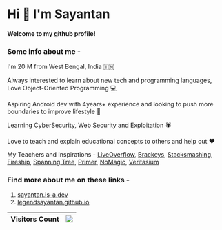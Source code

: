 # Hi 👋 I'm Sayantan

#### Welcome to my github profile!

### Some info about me -

I'm 20 M from West Bengal, India 🇮🇳

Always interested to learn about new tech and programming languages, Love Object-Oriented Programming 💻

Aspiring Android dev with 4years+ experience and looking to push more boundaries to improve lifestyle 🚀

Learning CyberSecurity, Web Security and Exploitation 🕷

Love to teach and explain educational concepts to others and help out ❤

My Teachers and Inspirations -
[LiveOverflow](https://www.youtube.com/@LiveOverflow), [Brackeys](https://www.youtube.com/@Brackeys), [Stacksmashing](https://www.youtube.com/@stacksmashing), [Fireship](https://www.youtube.com/@Fireship), [Spanning Tree](https://www.youtube.com/@SpanningTree), [Primer](https://www.youtube.com/@PrimerBlobs), [NoMagic](http://www.youtube.com/@NoMagicVideos), [Veritasium](https://www.youtube.com/@veritasium)

### Find more about me on these links -
1. [sayantan.is-a.dev](https://sayantan.is-a.dev)
2. [legendsayantan.github.io](https://legendsayantan.github.io)

| Visitors Count | ![](https://profile-counter.glitch.me/legendsayantan/count.svg) |
| :-: | :-: |

